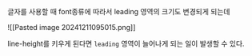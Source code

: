 
글자를 사용할 때 font종류에 따라서 leading 영역의 크기도 변경되게 되는데 

![[Pasted image 20241211095015.png]]

line-height를 키우게 된다면 `leading` 영역이 늘어나게 되는 일이 발생할 수 있다.